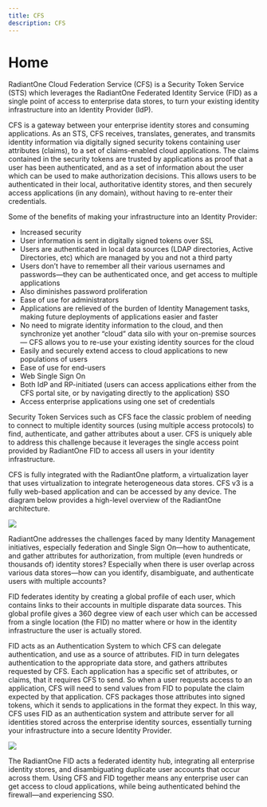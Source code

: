 ```yaml
---
title: CFS
description: CFS
---
```


Home
====

RadiantOne Cloud Federation Service (CFS) is a Security Token Service (STS) which leverages the RadiantOne Federated Identity Service (FID) as a single point of access to enterprise data stores, to turn your existing identity infrastructure into an Identity Provider (IdP).

CFS is a gateway between your enterprise identity stores and consuming applications. As an STS, CFS receives, translates, generates, and transmits identity information via digitally signed security tokens containing user attributes (claims), to a set of claims-enabled cloud applications. The claims contained in the security tokens are trusted by applications as proof that a user has been authenticated, and as a set of information about the user which can be used to make authorization decisions. This allows users to be authenticated in their local, authoritative identity stores, and then securely access applications (in any domain), without having to re-enter their credentials.

Some of the benefits of making your infrastructure into an Identity Provider:

*   Increased security
*   User information is sent in digitally signed tokens over SSL
*   Users are authenticated in local data sources (LDAP directories, Active Directories, etc) which are managed by you and not a third party
*   Users don’t have to remember all their various usernames and passwords—they can be authenticated once, and get access to multiple applications
*   Also diminishes password proliferation
*   Ease of use for administrators
*   Applications are relieved of the burden of Identity Management tasks, making future deployments of applications easier and faster
*   No need to migrate identity information to the cloud, and then synchronize yet another “cloud” data silo with your on-premise sources— CFS allows you to re-use your existing identity sources for the cloud
*   Easily and securely extend access to cloud applications to new populations of users
*   Ease of use for end-users
*   Web Single Sign On
*   Both IdP and RP-initiated (users can access applications either from the CFS portal site, or by navigating directly to the application) SSO
*   Access enterprise applications using one set of credentials

Security Token Services such as CFS face the classic problem of needing to connect to multiple identity sources (using multiple access protocols) to find, authenticate, and gather attributes about a user. CFS is uniquely able to address this challenge because it leverages the single access point provided by RadiantOne FID to access all users in your identity infrastructure.

CFS is fully integrated with the RadiantOne platform, a virtualization layer that uses virtualization to integrate heterogeneous data stores. CFS v3 is a fully web-based application and can be accessed by any device. The diagram below provides a high-level overview of the RadiantOne architecture.

![](media/overview-figure-1.png)

RadiantOne addresses the challenges faced by many Identity Management initiatives, especially federation and Single Sign On—how to authenticate, and gather attributes for authorization, from multiple (even hundreds or thousands of) identity stores? Especially when there is user overlap across various data stores—how can you identify, disambiguate, and authenticate users with multiple accounts?

FID federates identity by creating a global profile of each user, which contains links to their accounts in multiple disparate data sources. This global profile gives a 360 degree view of each user which can be accessed from a single location (the FID) no matter where or how in the identity infrastructure the user is actually stored.

FID acts as an Authentication System to which CFS can delegate authentication, and use as a source of attributes. FID in turn delegates authentication to the appropriate data store, and gathers attributes requested by CFS. Each application has a specific set of attributes, or claims, that it requires CFS to send. So when a user requests access to an application, CFS will need to send values from FID to populate the claim expected by that application. CFS packages those attributes into signed tokens, which it sends to applications in the format they expect. In this way, CFS uses FID as an authentication system and attribute server for all identities stored across the enterprise identity sources, essentially turning your infrastructure into a secure Identity Provider.

![](media/overview-figure-2.png)

The RadiantOne FID acts a federated identity hub, integrating all enterprise identity stores, and disambiguating duplicate user accounts that occur across them. Using CFS and FID together means any enterprise user can get access to cloud applications, while being authenticated behind the firewall—and experiencing SSO.
